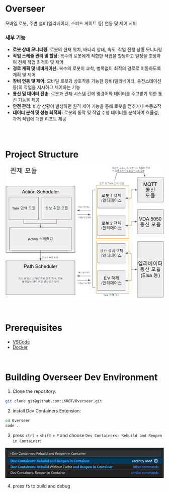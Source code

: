 # Overseer

모바일 로봇, 주변 설비(엘리베이터, 스피드 게이트 등) 연동 및 제어 서버

### 세부 기능 

- **로봇 상태 모니터링:** 로봇의 현재 위치, 배터리 상태, 속도, 작업 진행 상황 모니터링
- **작업 스케줄 관리 및 할당:** 복수의 로봇에게 적합한 작업을 할당하고 일정을 조정하여 전체 작업 최적화 및 제어
- **경로 계획 및 네비게이션:** 복수의 로봇이 교착, 병목없이 최적의 경로로 이동하도록 계획 및 제어
- **장비 연동 및 제어:** 모바일 로봇과 상호작용 가능한 장비(엘리베이터, 충전스테이션 등)의 작업을 지시하고 제어하는 기능
- **통신 및 데이터 전송:** 로봇과 관제 시스템 간에 명령어와 데이터를 주고받기 위한 통신 기능을 제공
- **안전 관리:** 비상 상황이 발생하면 원격 제어 기능을 통해 로봇을 멈추거나 수동조작
- **데이터 분석 및 성능 최적화:** 로봇의 동작 및 작업 수행 데이터를 분석하여 효율성, 과거 작업에 대한 리포트 제공

<br>
<br>

# Project Structure

![Project Structure](/asset/readme/program_structure.png)

<br>

# Prerequisites

- [VSCode](https://code.visualstudio.com/)
- [Docker](https://www.docker.com/)

<br>

# Building Overseer Dev Environment

1. Clone the repository:

```bash
git clone git@github.com:LKRBT/Overseer.git
```

2. install Dev Containers Extension:

```bash
cd Overseer
code .
```

3. press ```ctrl``` + ```shift``` + ```P``` and choose ```Dev Containers: Rebuild and Reopen in Container```:

![start dev container](/asset/readme/setting_first.png)

4. press ```f5``` to build and debug